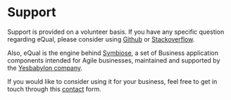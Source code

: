 # Support



Support is provided on a volunteer basis. If you have any specific question regarding eQual, please consider using [Github](https://github.com/equalframework/equal/issues) or [Stackoverflow](https://stackoverflow.com/questions/tagged/equal-framework).



Also, eQual is the engine behind [Symbiose](https://github.com/yesbabylon/symbiose), a set of Business application components intended for Agile businesses, maintained and supported by the [Yesbabylon company](https://yesbabylon.com).

If you would like to consider using it for your business, feel free to get in touch through this [contact](https://yesbabylon.com/contact/) form.

